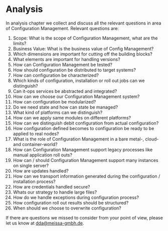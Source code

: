 # Analysis

In analysis chapter we collect and discuss all the relevant questions in area of Configuration Management. Relevant questions are:

1. Scope: What is the scope of Configuration Management, what are the limits?
2. Business Value: What is the business value of Config Management?
3. Which dimensions are important for cutting off the building blocks?
4. What elements are important for handling versions?
5. How can Configuration Management be tested?
6. How should configuration be distributed to target systems?
7. How can configuration be characterized?
8. Which kinds of configuration, installation or roll out jobs can we distinguish?
9. Can it-ops services be abstracted and integrated?
10. How can we choose our Configuration Management system?
11. How can configuration be modularized?
12. Do we need state and how can state be managed?
13. What kind of platforms can we distinguish?
14. How can we apply same modules on different platforms?
15. How can we distinguish debit configuration from actual configuration?
16. How configuration defined becomes to configuration be ready to be applied to real nodes?
17. What is the role of Configuration Management in a bare metal-, cloud- and container-world?
18. How can Configuration Management support legacy processes like manual application roll outs?
19. How can / should Configuration Management support many instances on single server?
20. How are updates handled?
21. How can we transport information generated during the configuration / installation process?
22. How are credentials handled secure?
23. Whats our strategy to handle large files?
24. How do we handle exceptions during configuration process?
25. How configuration roll out results should be structured?
26. When should we choose to overwrite configuration?

If there are questions we missed to consider from your point of view, please let us know at [dda@meissa-gmbh.de](mailto:dda@meissa-gmbh.de).


